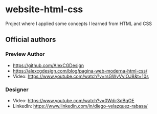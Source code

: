 # website-html-css
Project where I applied some concepts I learned from HTML and CSS

## Official authors
### Preview Author
- https://github.com/AlexCGDesign
- https://alexcgdesign.com/blog/pagina-web-moderna-html-css/
- Video: https://www.youtube.com/watch?v=rsGWyVvIOJ8&t=10s

### Designer
- Video: https://www.youtube.com/watch?v=0Wdir3dBqOE
- LinkedIn: https://www.linkedin.com/in/diego-velazquez-rabasa/
